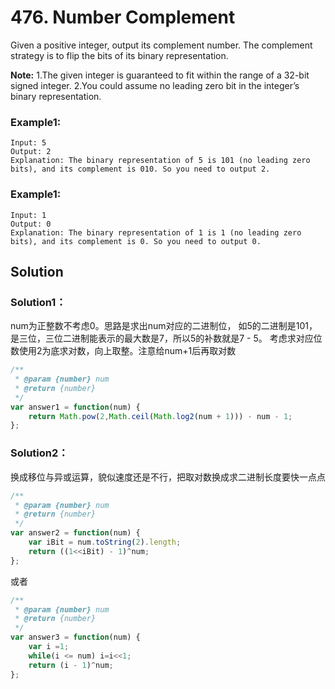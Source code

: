 # 476. Number Complement

Given a positive integer, output its complement number. The complement strategy is to flip the bits of its binary representation.

**Note:**
1.The given integer is guaranteed to fit within the range of a 32-bit signed integer.
2.You could assume no leading zero bit in the integer’s binary representation.

### Example1:
	Input: 5
    Output: 2
    Explanation: The binary representation of 5 is 101 (no leading zero bits), and its complement is 010. So you need to output 2.

### Example1:
	Input: 1
    Output: 0
    Explanation: The binary representation of 1 is 1 (no leading zero bits), and its complement is 0. So you need to output 0.
## Solution
### Solution1：
num为正整数不考虑0。思路是求出num对应的二进制位，
如5的二进制是101，是三位，三位二进制能表示的最大数是7，所以5的补数就是7 - 5。
考虑求对应位数使用2为底求对数，向上取整。注意给num+1后再取对数
```javascript
/**
 * @param {number} num
 * @return {number}
 */
var answer1 = function(num) {
    return Math.pow(2,Math.ceil(Math.log2(num + 1))) - num - 1; 
};
```
### Solution2：
换成移位与异或运算，貌似速度还是不行，把取对数换成求二进制长度要快一点点
```javascript
/**
 * @param {number} num
 * @return {number}
 */
var answer2 = function(num) {
    var iBit = num.toString(2).length;
    return ((1<<iBit) - 1)^num;
};
```
或者
```javascript
/**
 * @param {number} num
 * @return {number}
 */
var answer3 = function(num) {
    var i =1;
    while(i <= num) i=i<<1;
    return (i - 1)^num;
};
```